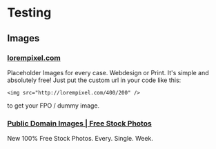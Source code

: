 # Testing


## Images


### [lorempixel.com](http://lorempixel.com/)

Placeholder Images for every case. Webdesign or Print. It's simple and absolutely free! Just put the custom url in your code like this:

	<img src="http://lorempixel.com/400/200" />

to get your FPO / dummy image.


### [Public Domain Images | Free Stock Photos](http://publicdomainarchive.com/)

New 100% Free Stock Photos. Every. Single. Week.

